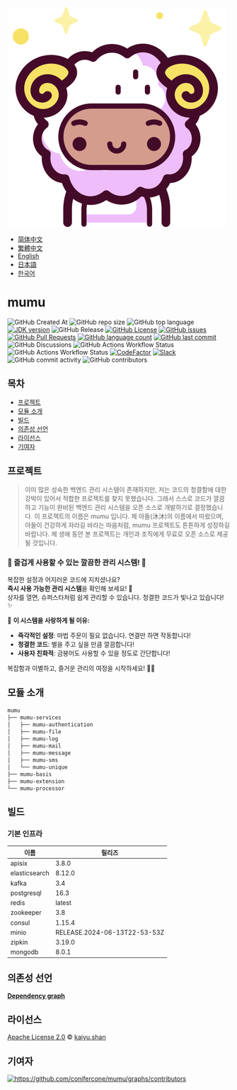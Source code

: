 ![mumu](../logo.svg)

- [简体中文](README.zh_CN.md)
- [繁體中文](README.zh_TW.md)
- [English](../README.md)
- [日本語](README.ja.md)
- [한국어](README.ko.md)

# mumu

![GitHub Created At](https://img.shields.io/github/created-at/conifercone/mumu)
![GitHub repo size](https://img.shields.io/github/repo-size/conifercone/mumu)
![GitHub top language](https://img.shields.io/github/languages/top/conifercone/mumu)
[![JDK version](https://img.shields.io/badge/JDK-21+-green.svg)](https://www.oracle.com/java/technologies/javase/jdk21-archive-downloads.html)
![GitHub Release](https://img.shields.io/github/v/release/conifercone/mumu)
[![GitHub License](https://img.shields.io/github/license/conifercone/mumu)](https://github.com/conifercone/mumu)
[![GitHub issues](https://img.shields.io/github/issues/conifercone/mumu)](https://github.com/conifercone/mumu/issues)
[![GitHub Pull Requests](https://img.shields.io/github/issues-pr/conifercone/mumu)](https://github.com/conifercone/mumu/pulls)
[![GitHub language count](https://img.shields.io/github/languages/count/conifercone/mumu)](https://github.com/conifercone/mumu)
[![GitHub last commit](https://img.shields.io/github/last-commit/conifercone/mumu/develop)](https://github.com/conifercone/mumu)
![GitHub Discussions](https://img.shields.io/github/discussions/conifercone/mumu)
![GitHub Actions Workflow Status](https://img.shields.io/github/actions/workflow/status/conifercone/mumu/pmd.yml?label=PMD)
![GitHub Actions Workflow Status](https://img.shields.io/github/actions/workflow/status/conifercone/mumu/checkstyle.yml?label=Checkstyle)
[![CodeFactor](https://www.codefactor.io/repository/github/conifercone/mumu/badge/develop)](https://www.codefactor.io/repository/github/conifercone/mumu/overview/develop)
[![Slack](https://img.shields.io/badge/Slack-Join%20Our%20Community-green)](https://join.slack.com/t/mumu-community/shared_invite/zt-2ov97fcpj-bFJZmpXSp5YZWSU9zD7S5g)
![GitHub commit activity](https://img.shields.io/github/commit-activity/m/conifercone/mumu)
![GitHub contributors](https://img.shields.io/github/contributors/conifercone/mumu)

## 목차

- [프로젝트](#프로젝트)
- [모듈 소개](#모듈-소개)
- [빌드](#빌드)
- [의존성 선언](#의존성-선언)
- [라이선스](#라이선스)
- [기여자](#기여자)

## 프로젝트

> 이미 많은 성숙한 백엔드 관리 시스템이 존재하지만, 저는 코드의 청결함에 대한 강박이 있어서
> 적합한 프로젝트를 찾지 못했습니다. 그래서 스스로 코드가 깔끔하고 기능이 완비된 백엔드 관리 시스템을
> 오픈 소스로 개발하기로 결정했습니다. 이 프로젝트의 이름은 mumu 입니다. 제 아들(沐沐)의 이름에서 따왔으며,
> 아들이 건강하게 자라길 바라는 마음처럼, mumu 프로젝트도 튼튼하게 성장하길 바랍니다.
> 제 생애 동안 본 프로젝트는 개인과 조직에게 무료로 오픈 소스로 제공될 것입니다.

### 🎉 즐겁게 사용할 수 있는 깔끔한 관리 시스템! 🎉

복잡한 설정과 어지러운 코드에 지치셨나요?  
**즉시 사용 가능한 관리 시스템**을 확인해 보세요! 🎁  
상자를 열면, 슈퍼스타처럼 쉽게 관리할 수 있습니다. 청결한 코드가 빛나고 있습니다! ✨

🌟 **이 시스템을 사랑하게 될 이유:**

- **즉각적인 설정**: 마법 주문이 필요 없습니다. 연결만 하면 작동합니다!
- **청결한 코드**: 별을 주고 싶을 만큼 깔끔합니다!
- **사용자 친화적**: 금붕어도 사용할 수 있을 정도로 간단합니다!

복잡함과 이별하고, 즐거운 관리의 여정을 시작하세요! 🚀🎈

## 모듈 소개

```text
mumu
├── mumu-services
│   ├── mumu-authentication
│   ├── mumu-file
│   ├── mumu-log
│   ├── mumu-mail
│   ├── mumu-message
│   ├── mumu-sms
│   └── mumu-unique
├── mumu-basis
├── mumu-extension
└── mumu-processor
```

## 빌드

### 기본 인프라

| 이름            | 릴리즈                          |
|---------------|------------------------------|
| apisix        | 3.8.0                        |
| elasticsearch | 8.12.0                       |
| kafka         | 3.4                          |
| postgresql    | 16.3                         |
| redis         | latest                       |
| zookeeper     | 3.8                          |
| consul        | 1.15.4                       |
| minio         | RELEASE.2024-06-13T22-53-53Z |
| zipkin        | 3.19.0                       |
| mongodb       | 8.0.1                        |

## 의존성 선언

[**Dependency graph**](https://github.com/conifercone/mumu/network/dependencies)

## 라이선스

[Apache License 2.0](../LICENSE) © <a href="mailto:kaiyu.shan@outlook.com">kaiyu.shan</a>

## 기여자

<a href="https://github.com/conifercone/mumu/graphs/contributors">
  <img src="https://contrib.rocks/image?repo=conifercone/mumu"  alt="https://github.com/conifercone/mumu/graphs/contributors"/>
</a> 
